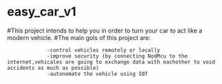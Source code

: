 # easy_car_v1

#This project intends to help you in order to turn your car to act like a modern vehicle. 
#The main gols of this project are:
                 
                 -control vehicles remotely or locally
                 -improve security (by connecting NodMcu to the internet,vehicales are going to exchange data with eachother to void accidents as much as possible)
                 -autonomate the vehicle using IOT

